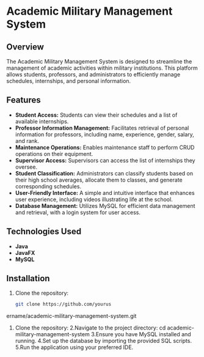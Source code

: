 # Academic Military Management System

## Overview

The Academic Military Management System is designed to streamline the management of academic activities within military institutions. This platform allows students, professors, and administrators to efficiently manage schedules, internships, and personal information.

## Features

- **Student Access:** Students can view their schedules and a list of available internships.
- **Professor Information Management:** Facilitates retrieval of personal information for professors, including name, experience, gender, salary, and rank.
- **Maintenance Operations:** Enables maintenance staff to perform CRUD operations on their equipment.
- **Supervisor Access:** Supervisors can access the list of internships they oversee.
- **Student Classification:** Administrators can classify students based on their high school averages, allocate them to classes, and generate corresponding schedules.
- **User-Friendly Interface:** A simple and intuitive interface that enhances user experience, including videos illustrating life at the school.
- **Database Management:** Utilizes MySQL for efficient data management and retrieval, with a login system for user access.

## Technologies Used

- **Java**
- **JavaFX**
- **MySQL**

## Installation

1. Clone the repository:
   ```bash
   git clone https://github.com/yourus
ername/academic-military-management-system.git
1. Clone the repository:
2.Navigate to the project directory:
   cd academic-military-management-system
3.Ensure you have MySQL installed and running.
4.Set up the database by importing the provided SQL scripts.
5.Run the application using your preferred IDE.



